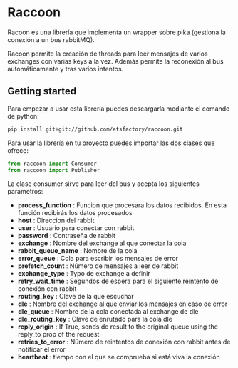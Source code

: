 # Raccoon

Racoon es una librería que implementa un wrapper sobre pika (gestiona la conexión a un bus rabbitMQ).

Racoon permite la creación de threads para leer mensajes de varios exchanges con varias keys a la vez. Además 
permite la reconexión al bus automáticamente y tras varios intentos.

## Getting started

Para empezar a usar esta librería puedes descargarla mediante el comando de python:

```bash
pip install git+git://github.com/etsfactory/raccoon.git
```

Para usar la librería en tu proyecto puedes importar las dos clases que ofrece:

```python
from raccoon import Consumer
from raccoon import Publisher
```

La clase consumer sirve para leer del bus y acepta los siguientes parámetros:

- **process_function** : Funcion que procesara los datos recibidos. En esta función recibirás los datos procesados
- **host** : Direccion del rabbit
- **user** : Usuario para conectar con rabbit
- **password** : Contraseña de rabbit
- **exchange** : Nombre del exchange al que conectar la cola
- **rabbit_queue_name** : Nombre de la cola
- **error_queue** : Cola para escribir los mensajes de error
- **prefetch_count** : Número de mensajes a leer de rabbit
- **exchange_type** : Typo de exchange a definir
- **retry_wait_time** : Segundos de espera para el siguiente reintento de conexión con rabbit
- **routing_key** : Clave de la que escuchar
- **dle** : Nombre del exchange al que enviar los mensajes en caso de error
- **dle_queue** : Nombre de la cola conectada al exchange de dle
- **dle_routing_key** : Clave de enrutado para la cola dle
- **reply_origin** : If True, sends de result to the original queue using the reply_to prop of the request
- **retries_to_error** : Número de reintentos de conexión con rabbit antes de notificar el error
- **heartbeat** : tiempo con el que se comprueba si está viva la conexión

